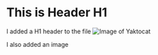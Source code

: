 # This is Header H1



I added a H1 header to the file
![Image of Yaktocat](https://octodex.github.com/images/yaktocat.png)


I also added an image

